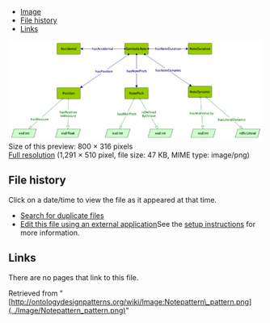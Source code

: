 * [Image](../Image/Notepattern_pattern.png#file)
* [File history](../Image/Notepattern_pattern.png#filehistory)
* [Links](../Image/Notepattern_pattern.png#filelinks)

[![Image:Notepattern pattern.png](../images/thumb/3/3d/Notepattern_pattern.png/800px-Notepattern_pattern.png)](../images/3/3d/Notepattern_pattern.png)  
Size of this preview: 800 × 316 pixels  
[Full resolution](../images/3/3d/Notepattern_pattern.png)‎ (1,291 × 510 pixel, file size: 47 KB, MIME type: image/png)

## File history

Click on a date/time to view the file as it appeared at that time.



  
* [Search for duplicate files](http://ontologydesignpatterns.org/wiki/Special:FileDuplicateSearch/Notepattern_pattern.png "Special:FileDuplicateSearch/Notepattern pattern.png")
* [Edit this file using an external application](http://ontologydesignpatterns.org/wiki/index.php?title=Image:Notepattern_pattern.png&action=edit&externaledit=true&mode=file "Image:Notepattern pattern.png")See the [setup instructions](http://www.mediawiki.org/wiki/Manual:External_editors "http://www.mediawiki.org/wiki/Manual:External_editors") for more information.

## Links



There are no pages that link to this file.




Retrieved from "[http://ontologydesignpatterns.org/wiki/Image:Notepattern\_pattern.png](../Image/Notepattern_pattern.png)"